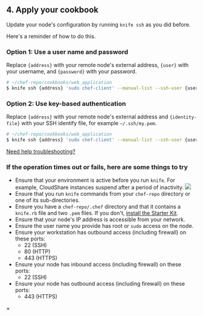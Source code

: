 ## 4. Apply your cookbook

Update your node's configuration by running `knife ssh` as you did before.

Here's a reminder of how to do this.

### Option 1: Use a user name and password

Replace `{address}` with your remote node's external address, `{user}` with your username, and `{password}` with your password.

```bash
# ~/chef-repo/cookbooks/web_application
$ knife ssh {address} 'sudo chef-client' --manual-list --ssh-user {user} --ssh-password '{password}'
```

### Option 2: Use key-based authentication

Replace `{address}` with your remote node's external address and `{identity-file}` with your SSH identify file, for example <code class="file-path">~/.ssh/my.pem</code>.

```bash
# ~/chef-repo/cookbooks/web_application
$ knife ssh {address} 'sudo chef-client' --manual-list --ssh-user {user} --identity-file {identity-file}
```

<a class="help-button radius" href="#" data-reveal-id="knife-help-modal">Need help troubleshooting?</a>

<div id="knife-help-modal" class="reveal-modal" data-reveal aria-labelledby="modalTitle" aria-hidden="true" role="dialog">
  <h3 id="modalTitle">If the operation times out or fails, here are some things to try</h3>
  <ul>
    <li>Ensure that your environment is active before you run <code>knife</code>. For example, CloudShare instances suspend after a period of inactivity. <img class="border" src="/assets/images/ubuntu/cloudshare-suspend.png"></img></li>
    <li>Ensure that you run <code>knife</code> commands from your <code class="file-path">chef-repo</code> directory or one of its sub-directories.</li>
    <li>Ensure you have a <code class="file-path">chef-repo/.chef</code> directory and that it contains a <code class="file-path">knife.rb</code> file and two <code class="file-path">.pem</code> files. If you don't, <a href="/manage-a-node/ubuntu/set-up-your-chef-server/#2installthestarterkit" target="_blank">install the Starter Kit</a>.</li>
    <li>Ensure that your node's IP address is accessible from your network.</li>
    <li>Ensure the user name you provide has root or <code>sudo</code> access on the node.</li>
    <li>Ensure your workstation has outbound access (including firewall) on these ports:
      <ul>
        <li>22 (SSH)</li>
        <li>80 (HTTP)</li>
        <li>443 (HTTPS)</li>
      </ul>
    </li>
    <li>Ensure your node has inbound access (including firewall) on these ports:
      <ul>
        <li>22 (SSH)</li>
      </ul>
    </li>
    <li>Ensure your node has outbound access (including firewall) on these ports:
      <ul>
        <li>443 (HTTPS)</li>
      </ul>
    </li>
  </ul>
  <a class="close-reveal-modal" aria-label="Close">&#215;</a>
</div>
